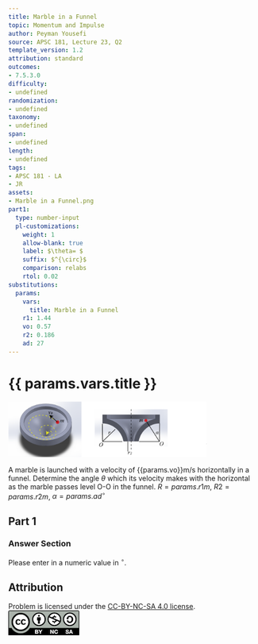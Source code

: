 ```yaml
---
title: Marble in a Funnel
topic: Momentum and Impulse
author: Peyman Yousefi
source: APSC 181, Lecture 23, Q2
template_version: 1.2
attribution: standard
outcomes:
- 7.5.3.0
difficulty:
- undefined
randomization:
- undefined
taxonomy:
- undefined
span:
- undefined
length:
- undefined
tags:
- APSC 181 - LA
- JR
assets:
- Marble in a Funnel.png
part1:
  type: number-input
  pl-customizations:
    weight: 1
    allow-blank: true
    label: $\theta= $
    suffix: $^{\circ}$
    comparison: relabs
    rtol: 0.02
substitutions:
  params:
    vars:
      title: Marble in a Funnel
    r1: 1.44
    vo: 0.57
    r2: 0.186
    ad: 27
---
```

# {{ params.vars.title }}
<img src="Marble in a Funnel.png" width=400>

A marble is launched with a velocity of {{params.vo}}m/s horizontally in a funnel.
Determine the angle $\theta$ which its velocity makes with the horizontal as the marble passes level O-O in the funnel.
$R = {{params.r1}}m$, $R2 = {{params.r2}}m$, $\alpha= {{params.ad}}^\circ$

## Part 1

### Answer Section

Please enter in a numeric value in $^\circ$.

## Attribution

Problem is licensed under the [CC-BY-NC-SA 4.0 license](https://creativecommons.org/licenses/by-nc-sa/4.0/).<br> ![The Creative Commons 4.0 license requiring attribution-BY, non-commercial-NC, and share-alike-SA license.](https://raw.githubusercontent.com/firasm/bits/master/by-nc-sa.png)